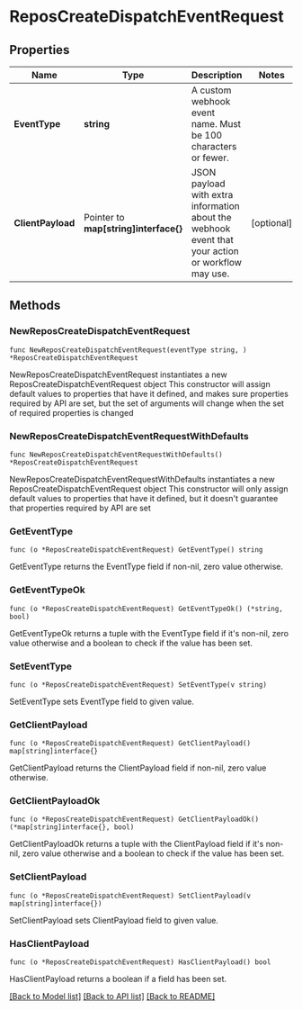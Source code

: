 # ReposCreateDispatchEventRequest

## Properties

Name | Type | Description | Notes
------------ | ------------- | ------------- | -------------
**EventType** | **string** | A custom webhook event name. Must be 100 characters or fewer. | 
**ClientPayload** | Pointer to **map[string]interface{}** | JSON payload with extra information about the webhook event that your action or workflow may use. | [optional] 

## Methods

### NewReposCreateDispatchEventRequest

`func NewReposCreateDispatchEventRequest(eventType string, ) *ReposCreateDispatchEventRequest`

NewReposCreateDispatchEventRequest instantiates a new ReposCreateDispatchEventRequest object
This constructor will assign default values to properties that have it defined,
and makes sure properties required by API are set, but the set of arguments
will change when the set of required properties is changed

### NewReposCreateDispatchEventRequestWithDefaults

`func NewReposCreateDispatchEventRequestWithDefaults() *ReposCreateDispatchEventRequest`

NewReposCreateDispatchEventRequestWithDefaults instantiates a new ReposCreateDispatchEventRequest object
This constructor will only assign default values to properties that have it defined,
but it doesn't guarantee that properties required by API are set

### GetEventType

`func (o *ReposCreateDispatchEventRequest) GetEventType() string`

GetEventType returns the EventType field if non-nil, zero value otherwise.

### GetEventTypeOk

`func (o *ReposCreateDispatchEventRequest) GetEventTypeOk() (*string, bool)`

GetEventTypeOk returns a tuple with the EventType field if it's non-nil, zero value otherwise
and a boolean to check if the value has been set.

### SetEventType

`func (o *ReposCreateDispatchEventRequest) SetEventType(v string)`

SetEventType sets EventType field to given value.


### GetClientPayload

`func (o *ReposCreateDispatchEventRequest) GetClientPayload() map[string]interface{}`

GetClientPayload returns the ClientPayload field if non-nil, zero value otherwise.

### GetClientPayloadOk

`func (o *ReposCreateDispatchEventRequest) GetClientPayloadOk() (*map[string]interface{}, bool)`

GetClientPayloadOk returns a tuple with the ClientPayload field if it's non-nil, zero value otherwise
and a boolean to check if the value has been set.

### SetClientPayload

`func (o *ReposCreateDispatchEventRequest) SetClientPayload(v map[string]interface{})`

SetClientPayload sets ClientPayload field to given value.

### HasClientPayload

`func (o *ReposCreateDispatchEventRequest) HasClientPayload() bool`

HasClientPayload returns a boolean if a field has been set.


[[Back to Model list]](../README.md#documentation-for-models) [[Back to API list]](../README.md#documentation-for-api-endpoints) [[Back to README]](../README.md)



